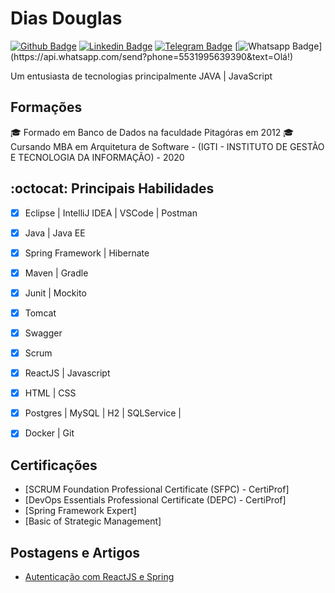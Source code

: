 # Dias Douglas 


[![Github Badge](https://img.shields.io/badge/-Github-000?style=flat-square&logo=Github&logoColor=white&link=https://github.com/douglasjava/)](https://github.com/douglasjava/)
[![Linkedin Badge](https://img.shields.io/badge/-LinkedIn-blue?style=flat-square&logo=Linkedin&logoColor=white&link=https://www.linkedin.com/in/douglas-m-dias/)](https://www.linkedin.com/in/douglas-m-dias/)
[![Telegram Badge](https://img.shields.io/badge/-Telegram-1ca0f1?style=flat-square&labelColor=1ca0f1&logo=telegram&logoColor=white&link=https://t.me/douglasdiasjava)](https://t.me/douglasdiasjava)
[![Whatsapp Badge](https://img.shields.io/badge/-Whatsapp-4CA143?style=flat-square&labelColor=4CA143&logo=whatsapp&logoColor=white&link=https://api.whatsapp.com/send?phone=5571993410330&text=Olá!)](https://api.whatsapp.com/send?phone=5531995639390&text=Olá!)


Um entusiasta de tecnologias principalmente JAVA | JavaScript

## Formações
🎓 Formado em Banco de Dados na faculdade Pitagóras em 2012
🎓 Cursando MBA em Arquitetura de Software - (IGTI - INSTITUTO DE GESTÃO E TECNOLOGIA DA INFORMAÇÃO) - 2020


## :octocat:  Principais Habilidades
- [x] Eclipse | IntelliJ IDEA | VSCode | Postman 
- [x] Java | Java EE
- [x] Spring Framework | Hibernate 
- [x] Maven | Gradle
- [x] Junit | Mockito 
- [x] Tomcat 
- [x] Swagger 
- [x] Scrum 
- [x] ReactJS | Javascript
- [x] HTML | CSS
- [x] Postgres | MySQL | H2 | SQLService | 
- [x] Docker | Git


## Certificações
- [SCRUM Foundation Professional Certificate (SFPC) - CertiProf]
- [DevOps Essentials Professional Certificate (DEPC) - CertiProf]
- [Spring Framework Expert]
- [Basic of Strategic Management]


## Postagens e Artigos
- [Autenticação com ReactJS e Spring](https://www.linkedin.com/pulse/autentica%C3%A7%C3%A3o-com-jwt-spring-boot-e-reactjs-douglas-dias/)

